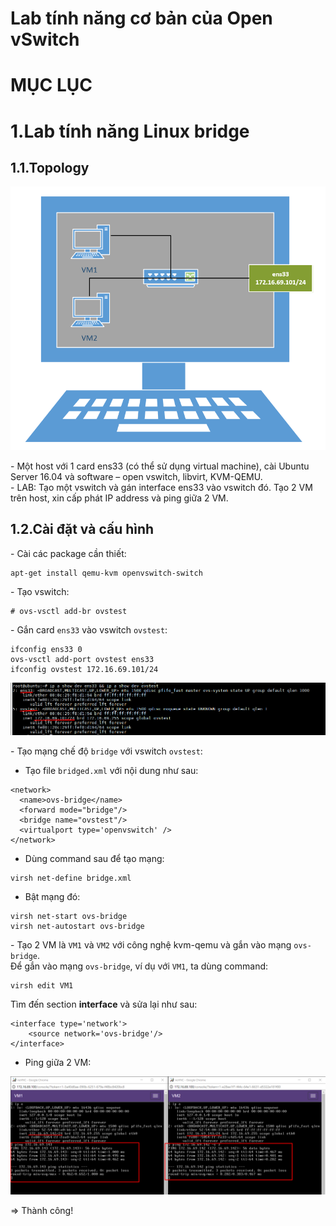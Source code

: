 # Lab tính năng cơ bản của Open vSwitch


# MỤC LỤC

<a name="1"></a>
# 1.Lab tính năng Linux bridge
<a name="1.1"></a>
## 1.1.Topology
<img src="images/11.png" />

\- Một host với 1 card ens33 (có thể sử dụng virtual machine), cài Ubuntu Server 16.04 và software – open vswitch, libvirt, KVM-QEMU.  
\- LAB: Tạo một vswitch và gán interface ens33 vào vswitch đó. Tạo 2 VM trên host, xin cấp phát IP address và ping giữa 2 VM.  

<a name="1.2"></a>
## 1.2.Cài đặt và cấu hình
\- Cài các package cần thiết:  
```
apt-get install qemu-kvm openvswitch-switch
```

\- Tạo vswitch:  
```
# ovs-vsctl add-br ovstest
```

\- Gắn card `ens33` vào vswitch `ovstest`:  
```
ifconfig ens33 0
ovs-vsctl add-port ovstest ens33
ifconfig ovstest 172.16.69.101/24
```

<img src="images/12.png" />

\- Tạo mạng chế độ `bridge` với vswitch `ovstest`:  
- Tạo file `bridged.xml` với nội dung như sau:  
```
<network>
  <name>ovs-bridge</name>
  <forward mode="bridge"/>
  <bridge name="ovstest"/>
  <virtualport type='openvswitch' />
</network>
```

- Dùng command sau để tạo mạng:  
```
virsh net-define bridge.xml
```

- Bật mạng đó:  
```
virsh net-start ovs-bridge
virsh net-autostart ovs-bridge
```

\- Tạo 2 VM là `VM1` và `VM2` với công nghệ kvm-qemu và gắn vào mạng `ovs-bridge`.  
Để gắn vào mạng `ovs-bridge`, ví dụ với `VM1`, ta dùng command:  
```
virsh edit VM1
```

Tìm đến section **interface** và sửa lại như sau:  
```
<interface type='network'>
    <source network='ovs-bridge'/>
</interface>
```

- Ping giữa 2 VM:  
<img src="images/13.png" />

=> Thành công!

